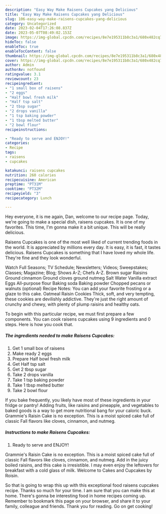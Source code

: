 ```yaml
---
description: "Easy Way Make Raisens Cupcakes yang Delicious"
title: "Easy Way Make Raisens Cupcakes yang Delicious"
slug: 106-easy-way-make-raisens-cupcakes-yang-delicious
category: Uncategorized
date: 2023-02-04T17:26:08.837Z
date: 2023-05-07T08:49:02.153Z
image: https://img-global.cpcdn.com/recipes/8e7e195311b8c3a1/680x482cq70/raisens-cupcakes-recipe-main-photo.jpg
hideToc: false
enableToc: true
enableTocContent: false
thumbnail: https://img-global.cpcdn.com/recipes/8e7e195311b8c3a1/680x482cq70/raisens-cupcakes-recipe-main-photo.jpg
cover: https://img-global.cpcdn.com/recipes/8e7e195311b8c3a1/680x482cq70/raisens-cupcakes-recipe-main-photo.jpg
author: Admin
authorAv: notfound
ratingvalue: 3.1
reviewcount: 23
recipeingredient:
- "1 small box of raisens"
- "2 eggs"
- "Half bowl fresh milk"
- "Half tsp salt"
- "2 tbsp sugar"
- "2 drops vanilla"
- "1 tsp baking powder"
- "1 tbsp melted butter"
- "2 bowl flour"
recipeinstructions:

- "Ready to serve and ENJOY!"
categories:
- Recipe
tags:
- raisens
- cupcakes

katakunci: raisens cupcakes 
nutrition: 260 calories
recipecuisine: American
preptime: "PT31M"
cooktime: "PT32M"
recipeyield: "3"
recipecategory: Lunch

---
```



Hey everyone, it is me again, Dan, welcome to our recipe page. Today, we're going to make a special dish, raisens cupcakes. It is one of my favorites. This time, I'm gonna make it a bit unique. This will be really delicious.

Raisens Cupcakes is one of the most well liked of current trending foods in the world. It is appreciated by millions every day. It is easy, it is fast, it tastes delicious. Raisens Cupcakes is something that I have loved my whole life. They're fine and they look wonderful.

Watch Full Seasons; TV Schedule; Newsletters; Videos; Sweepstakes; Classes; Magazine; Blog; Shows A-Z; Chefs A-Z. Brown sugar Raisins Ground cinnamon Ground cloves ground nutmeg Salt Water Vanilla extract Eggs All-purpose flour Baking soda Baking powder Chopped pecans or walnuts (optional) Recipe Notes: You can add your favorite frosting or a glaze to this cake. Oatmeal Raisin Cookies Thick, soft, and very tempting, these cookies are devilishly addictive. They&#39;re just the right amount of crunchy and chewy, with plenty of plump raisins and healthy oats.


To begin with this particular recipe, we must first prepare a few components. You can cook raisens cupcakes using 9 ingredients and 0 steps. Here is how you cook that.

<!--inarticleads1-->

##### The ingredients needed to make Raisens Cupcakes:

1. Get 1 small box of raisens
1. Make ready 2 eggs
1. Prepare Half bowl fresh milk
1. Get Half tsp salt
1. Get 2 tbsp sugar
1. Take 2 drops vanilla
1. Take 1 tsp baking powder
1. Take 1 tbsp melted butter
1. Take 2 bowl flour


If you bake frequently, you likely have most of these ingredients in your fridge or pantry! Adding fruits, like raisins and pineapple, and vegetables to baked goods is a way to get more nutritional bang for your caloric buck. Grammie&#39;s Raisin Cake is no exception. This is a moist spiced cake full of classic Fall flavors like cloves, cinnamon, and nutmeg. 

<!--inarticleads2-->

##### Instructions to make Raisens Cupcakes:


1. Ready to serve and ENJOY!

Grammie&#39;s Raisin Cake is no exception. This is a moist spiced cake full of classic Fall flavors like cloves, cinnamon, and nutmeg. Add in the juicy boiled raisins, and this cake is irresistible. I may even enjoy the leftovers for breakfast with a cold glass of milk. Welcome to Cakes and Cupcakes by Roisin. 

So that is going to wrap this up with this exceptional food raisens cupcakes recipe. Thanks so much for your time. I am sure that you can make this at home. There's gonna be interesting food in home recipes coming up. Remember to bookmark this page on your browser, and share it to your family, colleague and friends. Thank you for reading. Go on get cooking!
